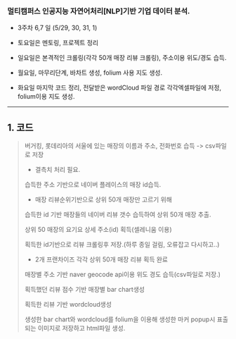 ### 멀티캠퍼스 인공지능 자연어처리[NLP]기반 기업 데이터 분석.
- 3주차 6,7 일 (5/29, 30, 31, 1)

- 토요일은 멘토링, 프로젝트 정리

- 일요일은 본격적인 크롤링(각각 50개 매장 리뷰 크롤링), 주소이용 위도/경도 습득.

- 월요일, 마무리단계, 바차트 생성, folium 사용 지도 생성.

- 화요일 마지막 코드 정리, 전달받은 wordCloud 파일 경로 각각엑셀파일에 저정, folium이용 지도 생성.
---
## 1. 코드
> 버거킹, 롯데리아의 서울에 있는 매장의 이름과 주소, 전화번호 습득 -> csv파일로 저장
> - 결측치 처리 필요.
> 
> 습득한 주소 기반으로 네이버 플레이스의 매장 id습득.
> - 매장 리뷰순위기반으로 상위 50개 매장만 고르기 위해
> 
> 습득한 id 기반 매장들의 네이버 리뷰 갯수 습득하여 상위 50개 매장 추출.
> 
> 상위 50 매장의 요기요 상세 주소(id) 획득(셀레니움 이용)
> 
> 획득한 id기반으로 리뷰 크롤링후 저장.(하루 종일 걸림, 오류잡고 다시하고..)
> - 2개 프랜차이즈 각각 상위 50개 매장 리뷰 획득 완료
> 
> 매장별 주소 기반 naver geocode api이용 위도 경도 습득(csv파일로 저장.)
>
> 획득했던 리뷰 점수 기반 매장별 bar chart생성
>
> 획득한 리뷰 기반 wordcloud생성
> 
> 생성한 bar chart와 wordcloud를 folium을 이용해 생성한 마커 popup시 표출되는 이미지로 저장하고 html파일 생성.
